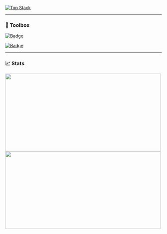 [![Top Stack](https://widget.realdeveloper.pro/api/top?stack=JavaScript,Java,MySQL)](https://github.com/Javiito32)

---

### 🧰 Toolbox
[![Badge](https://widget.realdeveloper.pro/api/badge?title=Languages%20,%20Frameworks%20and%20Databases&badges=JavaScript,Power%20Platform,Dynamics,M365,Java,Vue.js,Python,Bootstrap,PHP,MySQL,SQL%20Server)](https://github.com/Javiito32)

[![Badge](https://widget.realdeveloper.pro/api/badge?title=Devops&badges=Git,Jira,Docker,Github,Confluence,Azure%20DevOps)](https://github.com/Javiito32)

---

### 📈 Stats
<img src="https://github-readme-stats.vercel.app/api?username=Javiito32&theme=radical" width="500" height="250"/>
<img src="https://github-readme-stats.vercel.app/api/top-langs/?username=Javiito32&layout=compact&langs_count=8&theme=radical" width="500" height="250"/>
<!--
[![Javiito32 GitHub stats](https://github-readme-stats.vercel.app/api?username=Javiito32&theme=radical)](https://github.com/Javiito32)
[![Top Langs](https://github-readme-stats.vercel.app/api/top-langs/?username=Javiito32&layout=compact&langs_count=8&theme=radical)](https://github.com/Javiito32)
-->

<!--
**Javiito32/Javiito32** is a ✨ _special_ ✨ repository because its `README.md` (this file) appears on your GitHub profile.

Here are some ideas to get you started:

- 🔭 I’m currently working on ...
- 🌱 I’m currently learning ...
- 👯 I’m looking to collaborate on ...
- 🤔 I’m looking for help with ...
- 💬 Ask me about ...
- 📫 How to reach me: ...
- 😄 Pronouns: ...
- ⚡ Fun fact: ...
-->
